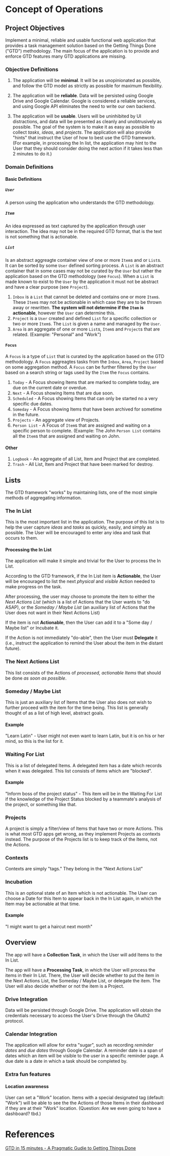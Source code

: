 # Concept of Operations

## Project Objectives

Implement a minimal, reliable and usable functional web application that provides a task management solution based on the Getting Things Done ("GTD") methodology. The main focus of the application is to provide and enforce GTD features many GTD applications are missing.

### Objective Definitions

1. The application will be **minimal**. It will be as unopinionated as possible, and follow the GTD model as strictly as possible for maximum flexibility.

2. The application will be **reliable**. Data will be persisted using Google Drive and Google Calendar. Google is considered a reliable services, and using Google API eliminates the need to write our own backend.

3. The application will be **usable**. Users will be uninhibited by UI distractions, and data will be presented as cleanly and unobtrusively as possible. The goal of the system is to make it as easy as possible to collect *tasks*, *ideas*, and *projects*. The application will also provide "hints" that instruct the User of how to best use the GTD framework. (For example, in processing the In list, the application may hint to the User that they should consider doing the next action if it takes less than 2 minutes to do it.)

### Domain Definitions

#### Basic Definitions

##### `User` 

A person using the application who understands the GTD methodology.

##### `Item`

An idea expressed as text captured by the application through user interaction. The idea may not be in the required GTD format, that is the text is not something that is actionable.

##### `List`

Is an abstract aggreagte container view of one or more `Item`s and or `List`s. It can be sorted by some `User` defined sorting process. A `List` is an abstract container that in some cases may not be curated by the `User` but rather the application based on the GTD methodology (see `Focus`). When a `List` is made known to exist to the `User` by the application it must not be abstract and have a clear purpose (see `Project`).

1. `Inbox` is a `List` that cannot be deleted and contains one or more `Item`s. These `Item`s may not be actionable in which case they are to be thrown away or rewritten. **The system will not determine if the `Item` is actionable**, however the `User` can determine this.
2. `Project` is a `User` created and defined `List` for a specific collection or two or more `Item`s. The `List` is given a name and managed by the `User`.
3. `Area` is an aggregate of one or more `List`s, `Item`s and `Project`s that are related. (Example: "Personal" and "Work")

#### `Focus`

A `Focus` is a type of `List` that is curated by the application based on the GTD methodology. A `Focus` aggreagtes tasks from the `Inbox`, `Area`, `Project` based on some aggregation method. A `Focus` can be further filtered by the `User` based on a search string or tags used by the `Item` the `Focus` contains.

1. `Today` - A Focus showing Items that are marked to complete today, are due on the current date or overdue.
2. `Next` - A Focus showing Items that are due soon.
3. `Scheduled` - A Focus showing Items that can only be started no a very specific due dates.
4. `Someday` - A Focus showing Items that have been archived for sometime in the future.
5. `Projects` - An aggregate view of Projects.
6. `Person List` - A Focus of `Item`s that are assigned and waiting on a specific person to complete. (Example: The John `Person List` contains all the `Item`s that are assigned and waiting on John.

#### Other

1. `Logbook` - An aggregate of all List, Item and Project that are completed.
2. `Trash` - All List, Item and Project that have been marked for destroy.

## Lists

The GTD framework "works" by maintaining lists, one of the most simple methods of aggregating information.

### The In List

This is the most important list in the application. The purpose of this list is to help the user capture *ideas* and *tasks* as quickly, easily, and simply as possible. The User will be encouraged to enter any idea and task that occurs to them.

#### Processing the In List

The application will make it simple and trivial for the User to process the In List.

According to the GTD framework, if the In List item is **Actionable**, the User will be encouraged to list the next *physical* and *visible* Action needed to make progress on the task.

After processing, the user may choose to promote the item to either the *Next Actions List* (which is a list of Actions that the User wants to "do ASAP), or the *Someday / Maybe List* (an auxiliary list of Actions that the User does not want in their Next Actions List)

If the item is not **Actionable**, then the User can add it to a "Some day / Maybe list" or Incubate it.

If the Action is not immediately "do-able", then the User must **Delegate** it (i.e., instruct the application to remind the User about the item in the distant future).

### The Next Actions List

This list consists of the Actions of *processed, actionable Items* that should be done *as soon as possible*.

### Someday / Maybe List

This is just an auxiliary list of Items that the User also does not wish to further proceed with the item for the time being. This list is generally thought of as a list of high level, abstract goals.

#### Example

"Learn Latin" - User might not even want to learn Latin, but it is on his or her mind, so this is the list for it.

### Waiting For List

This is a list of delegated Items. A delegated item has a date which records when it was delegated. This list consists of items which are "blocked".

#### Example

"Inform boss of the project status" - This item will be in the Waiting For List if the knowledge of the Project Status blocked by a teammate's analysis of the project, or something like that.

### Projects

A project is simply a filter/view of Items that have two or more Actions. This is what most GTD apps get wrong, as they implement Projects as contexts instead. The purpose of the Projects list is to keep track of the Items, not the Actions.

### Contexts

Contexts are simply "tags." They belong in the "Next Actions List"

### Incubation

This is an optional state of an Item which is not actionable. The User can choose a Date for this Item to appear back in the In List again, in which the Item may be actionable at that time.

#### Example

"I might want to get a haircut next month"

## Overview

The app will have a **Collection Task**, in which the User will add Items to the In List.

The app will have a **Processing Task**, in which the User will process the items in their In List. There, the User will decide whether to put the item in the Next Actions List, the Someday / Maybe List, or delegate the item. The User will also decide whether or not the item is a Project.

### Drive Integration

Data will be persisted through Google Drive. The application will obtain the credentials necessary to access the User's Drive through the OAuth2 protocol.

### Calendar Integration

The application will allow for extra "sugar", such as recording *reminder dates* and *due dates* through Google Calendar. A reminder date is a span of dates which an item will be visible to the user in a specific reminder page. A due date is a date in which a task should be completed by.

### Extra fun features

#### Location awareness

User can set a "Work" location. Items with a special designated tag (default: "Work") will be able to see the the Actions of those Items in their dashboard if they are at their "Work" location. (Question: Are we even going to have a dashboard? tbd.)

# References

[GTD in 15 minutes - A Pragmatic Gudie to Getting Things Done][0]

[0]: http://hamberg.no/gtd/
